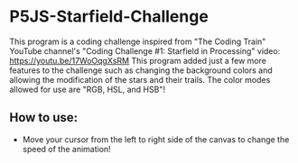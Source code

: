 # P5JS-Starfield-Challenge
This program is a coding challenge inspired from "The Coding Train" YouTube channel's "Coding Challenge #1: Starfield in Processing" video: https://youtu.be/17WoOqgXsRM This program added just a few more features to the challenge such as changing the background colors and allowing the modification of the stars and their trails. The color modes allowed for use are "RGB, HSL, and HSB"!

## How to use:
  - Move your cursor from the left to right side of the canvas to change the speed of the animation!
